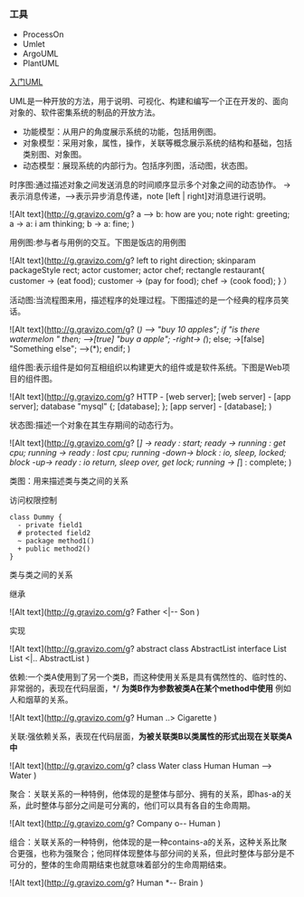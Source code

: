 ### 工具
- ProcessOn
- Umlet
- ArgoUML
- PlantUML

[入门UML](http://www.jianshu.com/p/1256e2643923)

UML是一种开放的方法，用于说明、可视化、构建和编写一个正在开发的、面向对象的、软件密集系统的制品的开放方法。

- 功能模型：从用户的角度展示系统的功能，包括用例图。
- 对象模型：采用对象，属性，操作，关联等概念展示系统的结构和基础，包括类别图、对象图。
- 动态模型：展现系统的内部行为。包括序列图，活动图，状态图。


时序图:通过描述对象之间发送消息的时间顺序显示多个对象之间的动态协作。
->表示消息传递，-->表示异步消息传递，note [left | right]对消息进行说明。


![Alt text](http://g.gravizo.com/g?
  a --> b: how are you;
  note right: greeting;
  a -> a: i am thinking;
  b -> a: fine;
)

用例图:参与者与用例的交互。下图是饭店的用例图

![Alt text](http://g.gravizo.com/g?
  left to right direction;
  skinparam packageStyle rect;
  actor customer;
  actor chef;
  rectangle restaurant{
  customer -> (eat food);
  customer -> (pay for food);
  chef -> (cook food);
  }
）


活动图:当流程图来用，描述程序的处理过程。下图描述的是一个经典的程序员笑话。

![Alt text](http://g.gravizo.com/g?
  (*) --> "buy 10 apples";
  if "is there watermelon " then;
  -->[true] "buy a apple";
  -right-> (*);
  else;
  ->[false] "Something else";
  -->(*);
  endif;
)

组件图:表示组件是如何互相组织以构建更大的组件或是软件系统。下图是Web项目的组件图。

![Alt text](http://g.gravizo.com/g?
  HTTP - [web server];
  [web server] - [app server];
  database "mysql" {;
  [database];
  };
  [app server] - [database];
)

状态图:描述一个对象在其生存期间的动态行为。

![Alt text](http://g.gravizo.com/g?
  [*] -> ready : start;
  ready -> running : get cpu;
  running -> ready : lost cpu;
  running -down-> block : io, sleep, locked;
  block -up-> ready : io return, sleep over, get lock;
  running -> [*] : complete;
)

类图：用来描述类与类之间的关系

  访问权限控制

    class Dummy {
      - private field1
      # protected field2
      ~ package method1()
      + public method2()
    }

  类与类之间的关系

  继承

  ![Alt text](http://g.gravizo.com/g?
    Father <|-- Son
  )

  实现

  ![Alt text](http://g.gravizo.com/g?
    abstract class AbstractList
    interface List
    List <|.. AbstractList
  )

  依赖:一个类A使用到了另一个类B，而这种使用关系是具有偶然性的、临时性的、非常弱的，表现在代码层面，*/ **为类B作为参数被类A在某个method中使用** 例如人和烟草的关系。

  ![Alt text](http://g.gravizo.com/g?
    Human ..> Cigarette
  )

  关联:强依赖关系，表现在代码层面，**为被关联类B以类属性的形式出现在关联类A中**

  ![Alt text](http://g.gravizo.com/g?
    class Water
    class Human
    Human --> Water
  )

  聚合：关联关系的一种特例，他体现的是整体与部分、拥有的关系，即has-a的关系，此时整体与部分之间是可分离的，他们可以具有各自的生命周期。

  ![Alt text](http://g.gravizo.com/g?
    Company o-- Human
  )

  组合：关联关系的一种特例，他体现的是一种contains-a的关系，这种关系比聚合更强，也称为强聚合；他同样体现整体与部分间的关系，但此时整体与部分是不可分的，整体的生命周期结束也就意味着部分的生命周期结束。

  ![Alt text](http://g.gravizo.com/g?
    Human *-- Brain
  )
